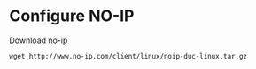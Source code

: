 # Configure NO-IP

Download no-ip

    wget http://www.no-ip.com/client/linux/noip-duc-linux.tar.gz
